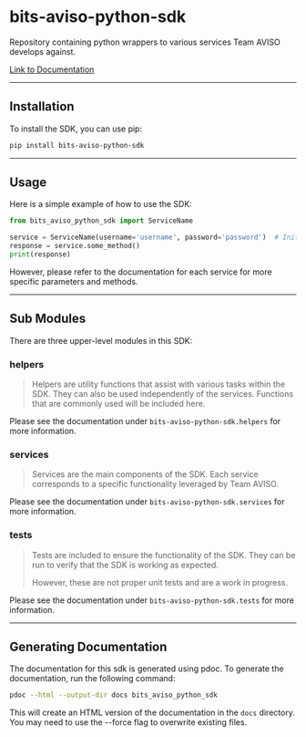 # bits-aviso-python-sdk
Repository containing python wrappers to various services Team AVISO develops against.

[Link to Documentation](https://legendary-adventure-kgmn2m7.pages.github.io/)

---

## Installation
To install the SDK, you can use pip:
```bash
pip install bits-aviso-python-sdk
```

---
## Usage
Here is a simple example of how to use the SDK:
```python
from bits_aviso_python_sdk import ServiceName

service = ServiceName(username='username', password='password')  # Initialize the service
response = service.some_method()
print(response)
```
However, please refer to the documentation for each service for more specific parameters and methods.

---

## Sub Modules
There are three upper-level modules in this SDK:

### helpers
> Helpers are utility functions that assist with various tasks within the SDK.
They can also be used independently of the services. Functions that are commonly used will be included here.

Please see the documentation under `bits-aviso-python-sdk.helpers` for more information.

### services
> Services are the main components of the SDK. Each service corresponds to a specific functionality leveraged by
Team AVISO.

Please see the documentation under `bits-aviso-python-sdk.services` for more information.

### tests
> Tests are included to ensure the functionality of the SDK.
They can be run to verify that the SDK is working as expected.
>
> However, these are not proper unit tests and are a work in progress.

Please see the documentation under `bits-aviso-python-sdk.tests` for more information.

---

## Generating Documentation
The documentation for this sdk is generated using pdoc.
To generate the documentation, run the following command:
```bash
pdoc --html --output-dir docs bits_aviso_python_sdk
```
This will create an HTML version of the documentation in the `docs` directory.
You may need to use the --force flag to overwrite existing files.
